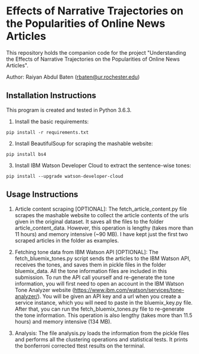 # Effects of Narrative Trajectories on the Popularities of Online News Articles
This repository holds the companion code for the project "Understanding the Effects of Narrative Trajectories on the Popularities of Online News Articles". 

Author: Raiyan Abdul Baten (rbaten@ur.rochester.edu)


## Installation Instructions
This program is created and tested in Python 3.6.3.

1. Install the basic requirements:
```
pip install -r requirements.txt
```

2. Install BeautifulSoup for scraping the mashable website:
```
pip install bs4
```

3. Install IBM Watson Developer Cloud to extract the sentence-wise tones:
```
pip install --upgrade watson-developer-cloud
```


## Usage Instructions
1. Article content scraping [OPTIONAL]:
The fetch_article_content.py file scrapes the mashable website to collect the article contents of the urls given in the original dataset. It saves all the files to the folder article_content_data. However, this operation is lengthy (takes more than 11 hours) and memory intensive (~90 MB). I have kept just the first two scraped articles in the folder as examples.

2. Fetching tone data from IBM Watson API [OPTIONAL]:
The fetch_bluemix_tones.py script sends the articles to the IBM Watson API, receives the tones, and saves them in pickle files in the folder bluemix_data. All the tone information files are included in this submission. To run the API call yourself and re-generate the tone information, you will first need to open an account in the IBM Watson Tone Analyzer website (https://www.ibm.com/watson/services/tone-analyzer/). You will be given an API key and a url when you create a service instance, which you will need to paste in the bluemix_key.py file. After that, you can run the fetch_bluemix_tones.py file to re-generate the tone information. This operation is also lengthy (takes more than 11.5 hours) and memory intensive (134 MB).

3. Analysis:
The file analysis.py loads the information from the pickle files and performs all the clustering operations and statistical tests. It prints the bonferroni corrected ttest results on the terminal.

